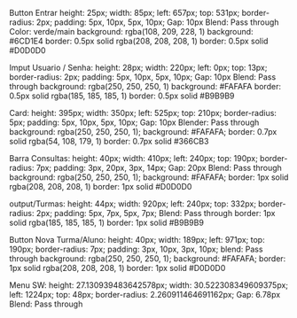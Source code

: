 Button Entrar
    height: 25px;
    width: 85px;
    left: 657px;
    top: 531px;
    border-radius: 2px;
    padding: 5px, 10px, 5px, 10px;
    Gap: 10px
    Blend: Pass through
    Color: verde/main 
    background: rgba(108, 209, 228, 1)
    background: #6CD1E4
    border: 0.5px solid rgba(208, 208, 208, 1)
    border: 0.5px solid #D0D0D0

Imput Usuario / Senha:
    height: 28px;
    width: 220px;
    left: 0px;
    top: 13px;
    border-radius: 2px;
    padding: 5px, 10px, 5px, 10px;
    Gap: 10px
    Blend: Pass through
    background: rgba(250, 250, 250, 1)
    background: #FAFAFA
    border: 0.5px solid rgba(185, 185, 185, 1)
    border: 0.5px solid #B9B9B9

Card:
    height: 395px;
    width: 350px;
    left: 525px;
    top: 210px;
    border-radius: 5px;
    padding: 5px, 10px, 5px, 10px;
    Gap: 10px
    Blender: Pass through
    background: rgba(250, 250, 250, 1);
    background: #FAFAFA;
    border: 0.7px solid rgba(54, 108, 179, 1)
    border: 0.7px solid #366CB3


Barra Consultas:
    height: 40px;
    width: 410px;
    left: 240px;
    top: 190px;
    border-radius: 7px;
    padding: 3px, 20px, 3px, 14px;
    Gap: 20px
    Blend: Pass through
    background: rgba(250, 250, 250, 1);
    background: #FAFAFA;
    border: 1px solid rgba(208, 208, 208, 1)
    border: 1px solid #D0D0D0


output/Turmas:
    height: 44px;
    width: 920px;
    left: 240px;
    top: 332px;
    border-radius: 2px;
    padding: 5px, 7px, 5px, 7px;
    Blend: Pass through
    border: 1px solid rgba(185, 185, 185, 1)
    border: 1px solid #B9B9B9

Button Nova Turma/Aluno:
    height: 40px;
    width: 189px;
    left: 971px;
    top: 190px;
    border-radius: 7px;
    padding: 3px, 10px, 3px, 10px;
    blend: Pass through
    background: rgba(250, 250, 250, 1);
    background: #FAFAFA;
    border: 1px solid rgba(208, 208, 208, 1)
    border: 1px solid #D0D0D0


Menu SW:
    height: 27.130939483642578px;
    width: 30.522308349609375px;
    left: 1224px;
    top: 48px;
    border-radius: 2.260911464691162px;
    Gap: 6.78px
    Blend: Pass through











